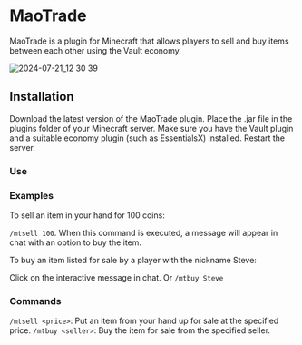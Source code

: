 # MaoTrade #
MaoTrade is a plugin for Minecraft that allows players to sell and buy items between each other using the Vault economy.

![2024-07-21_12 30 39](https://github.com/user-attachments/assets/9025807f-4e3e-46bd-9c52-489d0bfd87fc)

## Installation ##
Download the latest version of the MaoTrade plugin.
Place the .jar file in the plugins folder of your Minecraft server.
Make sure you have the Vault plugin and a suitable economy plugin (such as EssentialsX) installed.
Restart the server.
### Use ###
### Examples ###
To sell an item in your hand for 100 coins:

`/mtsell 100`.
When this command is executed, a message will appear in chat with an option to buy the item.

To buy an item listed for sale by a player with the nickname Steve:

Click on the interactive message in chat.
Or
`/mtbuy Steve`

### Commands ###
`/mtsell <price>`: Put an item from your hand up for sale at the specified price.
`/mtbuy <seller>`: Buy the item for sale from the specified seller.
